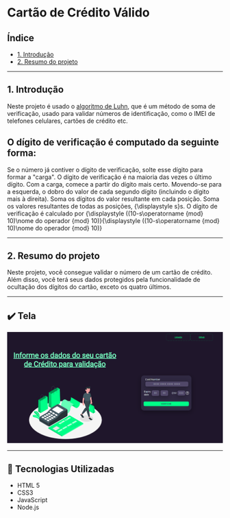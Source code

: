 # Cartão de Crédito Válido

## Índice

- [1. Introdução](#1-Introdução)
- [2. Resumo do projeto](#2-resumo-do-projeto)

---

## 1. Introdução

Neste projeto é usado o [algoritmo de Luhn](https://en.wikipedia.org/wiki/Luhn_algorithm), que é um método de soma de verificação, 
usado para validar números de identificação, como o IMEI de telefones celulares, cartões de crédito etc.

## O dígito de verificação é computado da seguinte forma:

Se o número já contiver o dígito de verificação, solte esse dígito para formar a "carga". O dígito de verificação é na maioria das vezes o último dígito.
Com a carga, comece a partir do dígito mais certo. Movendo-se para a esquerda, o dobro do valor de cada segundo dígito (incluindo o dígito mais à direita).
Soma os dígitos do valor resultante em cada posição.
Soma os valores resultantes de todas as posições, {\displaystyle s}s.
O dígito de verificação é calculado por {\displaystyle ((10-s\operatorname {mod} 10)\nome do operador {mod} 10)}{\displaystyle ((10-s\operatorname {mod} 10)\nome do operador {mod} 10)}

---

## 2. Resumo do projeto

Neste projeto, você consegue validar o número de um cartão de crédito. 
Além disso, você terá seus dados protegidos pela funcionalidade de ocultação
dos dígitos do cartão, exceto os quatro últimos.

---

## ✔️ Tela

![Tela do projeto](tela_card.png)

---

## :robot: Tecnologias Utilizadas

- HTML 5
- CSS3
- JavaScript
- Node.js

